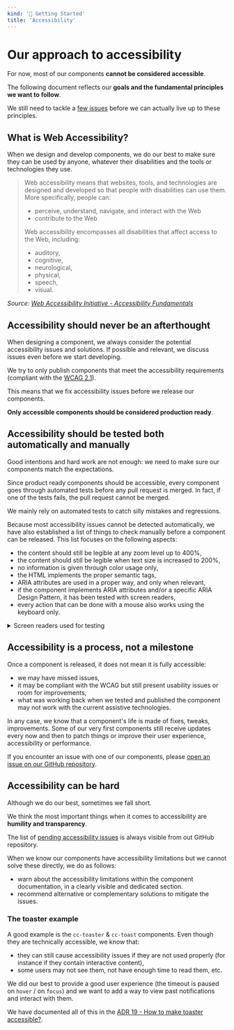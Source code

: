 ```yaml
---
kind: '🏡 Getting Started'
title: 'Accessibility'
---
```


# Our approach to accessibility

<cc-notice>
  <div slot="message">
    <p>For now, most of our components <strong>cannot be considered accessible</strong>.</p>
    <p>The following document reflects our <strong>goals and the fundamental principles we want to follow</strong>.</p>
    <p>We still need to tackle a <a href="https://github.com/CleverCloud/clever-components/issues/834">few issues</a> before we can actually live up to these principles.</p>
  </div>
</cc-notice>

## What is Web Accessibility?

When we design and develop components, we do our best to make sure they can be used by anyone, whatever their disabilities and the tools or technologies they use.

> Web accessibility means that websites, tools, and technologies are designed and developed so that people with disabilities can use them. More specifically, people can:
>
>  - perceive, understand, navigate, and interact with the Web
>  - contribute to the Web
>
> Web accessibility encompasses all disabilities that affect access to the Web, including:
>
>  - auditory,
>  - cognitive,
>  - neurological,
>  - physical,
>  - speech,
>  - visual.

*Source: [Web Accessibility Initiative - Accessibility Fundamentals](https://www.w3.org/WAI/fundamentals/accessibility-intro/)*

## Accessibility should never be an afterthought

When designing a component, we always consider the potential accessibility issues and solutions.
If possible and relevant, we discuss issues even before we start developing.

We try to only publish components that meet the accessibility requirements (compliant with the [WCAG 2.1](https://www.w3.org/TR/WCAG21/)).

This means that we fix accessibility issues before we release our components.

**Only accessible components should be considered production ready**.

## Accessibility should be tested both automatically and manually

Good intentions and hard work are not enough: we need to make sure our components match the expectations.

Since product ready components should be accessible, every component goes through automated tests before any pull request is merged.
In fact, if one of the tests fails, the pull request cannot be merged.

We mainly rely on automated tests to catch silly mistakes and regressions.

Because most accessibility issues cannot be detected automatically, we have also established a list of things to check manually before a component can be released.
This list focuses on the following aspects:

- the content should still be legible at any zoom level up to 400%,
- the content should still be legible when text size is increased to 200%,
- no information is given through color usage only,
- the HTML implements the proper semantic tags,
- ARIA attributes are used in a proper way, and only when relevant,
- if the component implements ARIA attributes and/or a specific ARIA Design Pattern, it has been tested with screen readers,
- every action that can be done with a mouse also works using the keyboard only.

<details>
  <summary>Screen readers used for testing</summary>
  <table>
    <caption>Screen reader & browser combinations</caption>
    <thead>
      <tr>
        <th>Screen reader</th>
        <th>Browser</th>
      </tr>
    </thead>
    <tbody>
      <tr>
        <th>NVDA (up-to-date)</th>
        <td>Firefox</td>
      </tr>
      <tr>
        <th>NVDA (up-to-date)</th>
        <td>Chrome</td>
      </tr>
      <tr>
        <th>JAWS (Previous major version)</th>
        <td>Chrome</td>
      </tr>
      <tr>
        <th>JAWS (up-to-date)</th>
        <td>Chrome</td>
      </tr>
      <tr>
        <th>VoiceOver (up-to-date)</th>
        <td>Safari</td>
      </tr>
      <tr>
        <th>Talkback (up-to-date)</th>
        <td>Chrome</td>
      </tr>
      <tr>
        <th>VoiceOver - iOS (up-to-date)</th>
        <td>Safari</td>
      </tr>
    </tbody>
  </table>

  This list is extracted from the official French guidelines that can be found on the [Testing environments page (In French)](https://accessibilite.numerique.gouv.fr/methode/environnement-de-test/).

  The version used for testing is based on results of screen reader usage surveys that show most users tend to update NVDA and VoiceOver but not JAWS because updates are not free.
</details>

## Accessibility is a process, not a milestone

Once a component is released, it does not mean it is fully accessible:

- we may have missed issues,
- it may be compliant with the WCAG but still present usability issues or room for improvements,
- what was working back when we tested and published the component may not work with the current assistive technologies.

In any case, we know that a component's life is made of fixes, tweaks, improvements.
Some of our very first components still receive updates every now and then to patch things or improve their user experience, accessibility or performance.

If you encounter an issue with one of our components, please [open an issue on our GitHub repository](https://github.com/CleverCloud/clever-components/issues/new).

## Accessibility can be hard

Although we do our best, sometimes we fall short.

We think the most important things when it comes to accessibility are <strong>humility and transparency</strong>.

The list of [pending accessibility issues](https://github.com/CleverCloud/clever-components/labels/a11y) is always visible from out GitHub repository.

When we know our components have accessibility limitations but we cannot solve these directly, we do as follows:

- warn about the accessibility limitations within the component documentation, in a clearly visible and dedicated section.
- recommend alternative or complementary solutions to mitigate the issues.

### The toaster example

A good example is the `cc-toaster` & `cc-toast` components. Even though they are technically accessible, we know that:

- they can still cause accessibility issues if they are not used properly (for instance if they contain interactive content),
- some users may not see them, not have enough time to read them, etc.

We did our best to provide a good user experience (the timeout is paused on `hover` / on `focus`) and we want to add a way to view past notifications and interact with them.

We have documented all of this in the [ADR 19 - How to make toaster accessible?](https://www.clever-cloud.com/developers/doc/clever-components/?path=/docs/📌-architecture-decision-records-adr-0019-how-to-make-toaster-accessible--docs).
